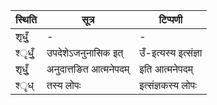 | स्थिति | सूत्र | टिप्पणी |
| ----- | ------- | ------ |
| श‍ृधुँ॒ | - | - |
| श्‍ृधुँ॒ | उपदेशेऽजनुनासिक इत् | उँ-इत्यस्य इत्संज्ञा |
| श‍ृधुँ॒ | अनुदात्तङित आत्मनेपदम् | इति आत्मनेपदम् |
| श्‍ृध् | तस्य लोपः | इत्संज्ञकस्य लोपः |

